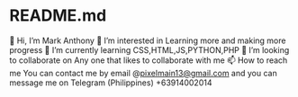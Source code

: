 # README.md

👋 Hi, I’m Mark Anthony
👀 I’m interested in Learning more and making more progress
🌱 I’m currently learning CSS,HTML,JS,PYTHON,PHP
💞️ I’m looking to collaborate on Any one that likes to collaborate with me
📫 How to reach me You can contact me by email @pixelmain13@gmail.com and you can message me on Telegram (Philippines) +63914002014
